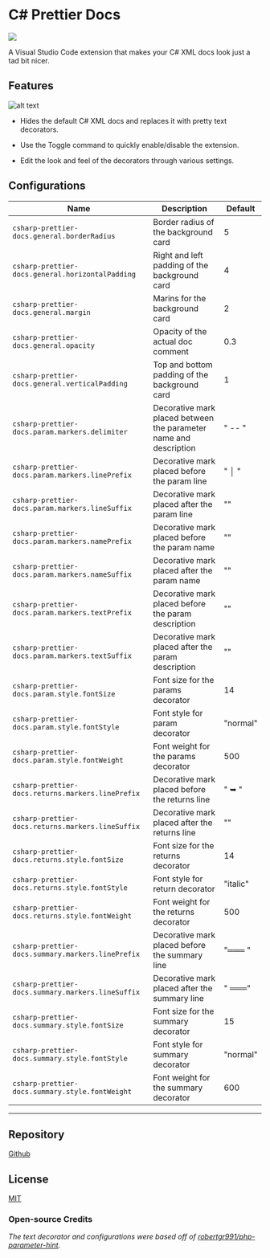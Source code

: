 # C# Prettier Docs

[![](https://vsmarketplacebadge.apphb.com/version/poohcom1.csharp-prettier-docs.svg)](https://marketplace.visualstudio.com/items?itemName=poohcom1.csharp-prettier-docs)

A Visual Studio Code extension that makes your C# XML docs look just a tad bit nicer.

## Features

![alt text](https://raw.githubusercontent.com/poohcom1/csharp-prettier-docs/master/cs-prettier-screenshot.png)

- Hides the default C# XML docs and replaces it with pretty text decorators.

- Use the Toggle command to quickly enable/disable the extension.

- Edit the look and feel of the decorators through various settings.

## Configurations

| Name                                              | Description                                                       | Default  |
| ------------------------------------------------- | ----------------------------------------------------------------- | -------- |
| `csharp-prettier-docs.general.borderRadius`       | Border radius of the background card                              | 5        |
| `csharp-prettier-docs.general.horizontalPadding`  | Right and left padding of the background card                     | 4        |
| `csharp-prettier-docs.general.margin`             | Marins for the background card                                    | 2        |
| `csharp-prettier-docs.general.opacity`            | Opacity of the actual doc comment                                 | 0.3      |
| `csharp-prettier-docs.general.verticalPadding`    | Top and bottom padding of the background card                     | 1        |
| `csharp-prettier-docs.param.markers.delimiter`    | Decorative mark placed between the parameter name and description | " -- "   |
| `csharp-prettier-docs.param.markers.linePrefix`   | Decorative mark placed before the param line                      | " │ "    |
| `csharp-prettier-docs.param.markers.lineSuffix`   | Decorative mark placed after the param line                       | ""       |
| `csharp-prettier-docs.param.markers.namePrefix`   | Decorative mark placed before the param name                      | ""       |
| `csharp-prettier-docs.param.markers.nameSuffix`   | Decorative mark placed after the param name                       | ""       |
| `csharp-prettier-docs.param.markers.textPrefix`   | Decorative mark placed before the param description               | ""       |
| `csharp-prettier-docs.param.markers.textSuffix`   | Decorative mark placed after the param description                | ""       |
| `csharp-prettier-docs.param.style.fontSize`       | Font size for the params decorator                                | 14       |
| `csharp-prettier-docs.param.style.fontStyle`      | Font style for param decorator                                    | "normal" |
| `csharp-prettier-docs.param.style.fontWeight`     | Font weight for the params decorator                              | 500      |
| `csharp-prettier-docs.returns.markers.linePrefix` | Decorative mark placed before the returns line                    | " ➥ "    |
| `csharp-prettier-docs.returns.markers.lineSuffix` | Decorative mark placed after the returns line                     | ""       |
| `csharp-prettier-docs.returns.style.fontSize`     | Font size for the returns decorator                               | 14       |
| `csharp-prettier-docs.returns.style.fontStyle`    | Font style for return decorator                                   | "italic" |
| `csharp-prettier-docs.returns.style.fontWeight`   | Font weight for the returns decorator                             | 500      |
| `csharp-prettier-docs.summary.markers.linePrefix` | Decorative mark placed before the summary line                    | "═══ "   |
| `csharp-prettier-docs.summary.markers.lineSuffix` | Decorative mark placed after the summary line                     | " ═══"   |
| `csharp-prettier-docs.summary.style.fontSize`     | Font size for the summary decorator                               | 15       |
| `csharp-prettier-docs.summary.style.fontStyle`    | Font style for summary decorator                                  | "normal" |
| `csharp-prettier-docs.summary.style.fontWeight`   | Font weight for the summary decorator                             | 600      |

---

## Repository

[Github](https://github.com/poohcom1/csharp-prettier-docs/)

## License

[MIT](https://github.com/poohcom1/csharp-prettier-docs/blob/master/LICENSE)

### Open-source Credits

_The text decorator and configurations were based off of [robertgr991/php-parameter-hint](https://github.com/robertgr991/php-parameter-hint)._
